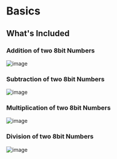 # Basics

## What's Included

### Addition of two 8bit Numbers

![image](https://user-images.githubusercontent.com/49730521/112939487-30a9b300-9149-11eb-97e5-7c56a80a6d62.png)

### Subtraction of two 8bit Numbers

![image](https://user-images.githubusercontent.com/49730521/112939537-48813700-9149-11eb-87cb-f78e1b3e9aa7.png)

### Multiplication of two 8bit Numbers

![image](https://user-images.githubusercontent.com/49730521/112939596-60f15180-9149-11eb-8cfa-90533ef16316.png)

### Division of two 8bit Numbers

![image](https://user-images.githubusercontent.com/49730521/112939641-78303f00-9149-11eb-89ae-970eabdd1833.png)

